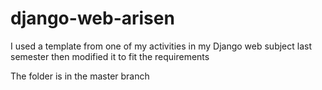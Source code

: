 # django-web-arisen
I used a template from one of my activities in my Django web subject last semester then modified it to fit the requirements



The folder is in the master branch
